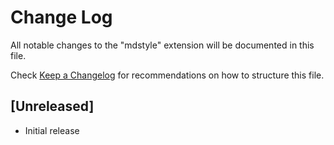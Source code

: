 # Change Log
All notable changes to the "mdstyle" extension will be documented in this file.

Check [Keep a Changelog](http://keepachangelog.com/) for recommendations on how to structure this file.

## [Unreleased]
- Initial release